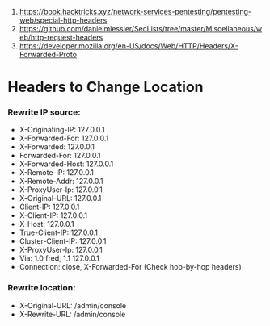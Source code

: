 1. https://book.hacktricks.xyz/network-services-pentesting/pentesting-web/special-http-headers
2. https://github.com/danielmiessler/SecLists/tree/master/Miscellaneous/web/http-request-headers
3. https://developer.mozilla.org/en-US/docs/Web/HTTP/Headers/X-Forwarded-Proto


# Headers to Change Location
### Rewrite IP source:

- X-Originating-IP: 127.0.0.1
- X-Forwarded-For: 127.0.0.1
- X-Forwarded: 127.0.0.1
- Forwarded-For: 127.0.0.1
- X-Forwarded-Host: 127.0.0.1
- X-Remote-IP: 127.0.0.1
- X-Remote-Addr: 127.0.0.1
- X-ProxyUser-Ip: 127.0.0.1
- X-Original-URL: 127.0.0.1
- Client-IP: 127.0.0.1
- X-Client-IP: 127.0.0.1
- X-Host: 127.0.0.1
- True-Client-IP: 127.0.0.1
- Cluster-Client-IP: 127.0.0.1
- X-ProxyUser-Ip: 127.0.0.1
- Via: 1.0 fred, 1.1 127.0.0.1
- Connection: close, X-Forwarded-For (Check hop-by-hop headers)

### Rewrite location:

- X-Original-URL: /admin/console
- X-Rewrite-URL: /admin/console
